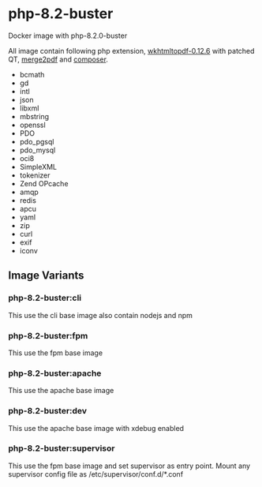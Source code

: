 # php-8.2-buster
Docker image with php-8.2.0-buster

All image contain following php extension, [wkhtmltopdf-0.12.6](https://github.com/wkhtmltopdf/wkhtmltopdf/) with patched QT, [merge2pdf](https://github.com/ajaxray/merge2pdf) and [composer](https://github.com/composer/composer).

- bcmath
- gd
- intl
- json
- libxml
- mbstring
- openssl
- PDO
- pdo_pgsql
- pdo_mysql
- oci8
- SimpleXML
- tokenizer
- Zend OPcache
- amqp
- redis
- apcu
- yaml
- zip
- curl
- exif
- iconv

## Image Variants
### php-8.2-buster:cli
This use the cli base image also contain nodejs and npm

### php-8.2-buster:fpm
This use the fpm base image

### php-8.2-buster:apache
This use the apache base image

### php-8.2-buster:dev
This use the apache base image with xdebug enabled

### php-8.2-buster:supervisor
This use the fpm base image and set supervisor as entry point. Mount any supervisor config file as /etc/supervisor/conf.d/*.conf
